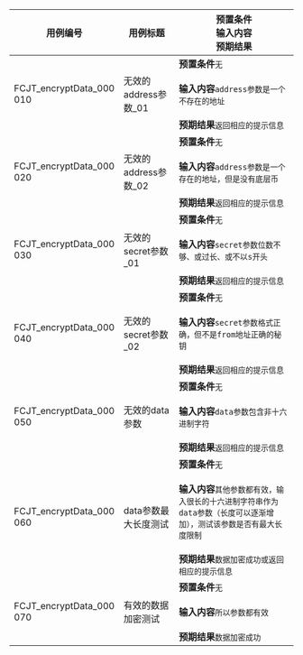 |用例编号|用例标题|预置条件<br>输入内容<br>预期结果|
|----------------|----------------|----------------|
|FCJT_encryptData_000<br>010|无效的address参数_01|**预置条件**`无`<br><br>**输入内容**`address参数是一个不存在的地址`<br><br>**预期结果**`返回相应的提示信息`|
|FCJT_encryptData_000<br>020|无效的address参数_02|**预置条件**`无`<br><br>**输入内容**`address参数是一个存在的地址，但是没有底层币`<br><br>**预期结果**`返回相应的提示信息`|
|FCJT_encryptData_000<br>030|无效的secret参数_01|**预置条件**`无`<br><br>**输入内容**`secret参数位数不够、或过长、或不以s开头`<br><br>**预期结果**`返回相应的提示信息`|
|FCJT_encryptData_000<br>040|无效的secret参数_02|**预置条件**`无`<br><br>**输入内容**`secret参数格式正确，但不是from地址正确的秘钥`<br><br>**预期结果**`返回相应的提示信息`|
|FCJT_encryptData_000<br>050|无效的data参数|**预置条件**`无`<br><br>**输入内容**`data参数包含非十六进制字符`<br><br>**预期结果**`返回相应的提示信息`|
|FCJT_encryptData_000<br>060|data参数最大长度测试|**预置条件**`无`<br><br>**输入内容**`其他参数都有效，输入很长的十六进制字符串作为data参数（长度可以逐渐增加），测试该参数是否有最大长度限制`<br><br>**预期结果**`数据加密成功或返回相应的提示信息`|
|FCJT_encryptData_000<br>070|有效的数据加密测试|**预置条件**`无`<br><br>**输入内容**`所以参数都有效`<br><br>**预期结果**`数据加密成功`|
